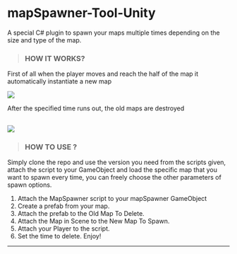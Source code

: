 # mapSpawner-Tool-Unity
A special C# plugin to spawn your maps multiple times depending on the size and type of the map.

>### HOW IT WORKS?

First of all when the player moves and reach the half of the map it automatically instantiate a new map

<img src="https://media1.giphy.com/media/i9qFZWGcz4pQWYVxcK/giphy.gif"><img>

After the specified time runs out, the old maps are destroyed

<img src="https://media2.giphy.com/media/i7hPPl0xEW5bTAwPlD/giphy.gif"><img>
---

>### HOW TO USE ?

Simply clone the repo and use the version you need from the scripts given, attach the script to your GameObject and load the specific map that you want to spawn every time, you can freely choose the other parameters of spawn options.

1) Attach the MapSpawner script to your mapSpawner GameObject
2) Create a prefab from your map.
3) Attach the prefab to the Old Map To Delete.
4) Attach the Map in Scene to the New Map To Spawn.
5) Attach your Player to the script.
6) Set the time to delete.
Enjoy!
---

